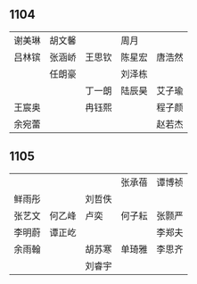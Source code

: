 ## 1104
|     |     |     |     |     |
| --- | --- | --- | --- | --- |
| 谢美琳 | 胡文馨 |  | 周月 |  |
| 吕林镔 | 张涵峤 | 王思钦 | 陈星宏 | 唐浩然 |
|  | 任朗豪 |  | 刘泽栋 |  |
|  |  | 丁一朗 | 陆辰昊 | 艾子瑜 |
| 王宸奥 |  | 冉钰熙 |  | 程子颜 |
| 余宛蕾 |  |  |  | 赵若杰 |

## 1105
|     |     |     |     |     |
| --- | --- | --- | --- | --- |
|  |  |  | 张承蓓 | 谭博祯 |
| 鲜雨彤 |  | 刘哲佚 |  |  |
| 张艺文 | 何乙峰 | 卢奕 | 何子耘 | 张颢严 |
| 李明蔚 | 谭正屹 |  |  | 李郑夫 |
| 余雨翰 |  | 胡苏寒 | 单琦雅 | 李思齐 |
|  |  | 刘睿宇 |  |  |


